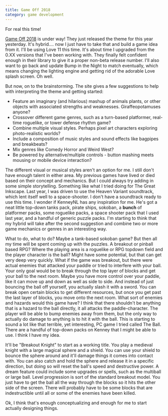 ```yaml
---
title: Game Off 2018
category: game development
---
```

For real this time!

[Game Off 2018](https://itch.io/jam/game-off-2018) is under way! They just released the theme for this year yesterday. It's hybrid.... now I just have to take that and build a game idea from it. I'll be using Love 11 this time. It's about time I upgraded from the 0.XX versions that I've been working with. They finally felt confident enough in their library to give it a proper non-beta release number. I'll also want to go back and update Bump in the Night to match eventually, which means changing the lighting engine and getting rid of the adorable Love splash screen. Oh well.

But now, on to the brainstorming. The site gives a few suggestions to help with interpreting the theme and getting started:

* Feature an imaginary (and hilarious) mashup of animals plants, or other objects with associated strengths and weaknesses. Giraffeopotamuses anyone?
* Crossover different game genres, such as a turn-based platformer, real-time roguelike, or tower defense rhythm game?
* Combine multiple visual styles. Perhaps pixel art characters exploring photo-realistic worlds?
* Include a composition of music styles and sound effects like bagpipes and breakbeats?
* Mix genres like Comedy Horror and Weird West?
* Be powered by alternative/multiple controls - button mashing meets mousing or mobile device interaction?

The different visual or musical styles aren't an option for me. I still don't have enough talent in either area. My previous games have lived or died based on their concept and mechanics. But I could always try adding in some simple storytelling. Something like what I tried doing for The Great Inkscape. Last year, I was driven to use the Heaven Variant soundtrack, which lent itself well to a space-shooter. I don't have a soundtrack ready to use this time. I wonder if KenneyNL has any inspiration for me. He's got a neat little top-down tanks pack, pirate ships, sokoban, a **bunch** of platformer packs, some roguelike packs, a space shooter pack that I used last year, and a handful of generic puzzle packs. I'm starting to think that my hybrid will take after the second suggestion and combine two or more game mechanics or genres in an interesting way.

What to do, what to do? Maybe a tank-based sokoban game? But then all my time will be spent coming up with the puzzles. A breakout or pinball based RPG? Where the playing area is a roguelike or RPG topdown field and the player character is the ball? Might have some potential, but that can get very deep very quickly. What if the game was breakout, but there were actual enemies that attacked your paddle or tried to interfere with your ball. Your only goal would be to break through the top layer of blocks and get your ball to the next room. Maybe you have more control over your paddle, like it can move up and down as well as side to side. And instead of just bouncing the ball off yourself, you actually slash it with a sword. You can break open certain blocks to get different resources, but once you get past the last layer of blocks, you move onto the next room. What sort of enemies and hazards would this game have? I think that there shouldn't be anything that is a hazard to the ball directly, it all attacks the paddle-character. The player will be able to bump enemies away from them, but the only way to actually do damage to anything is to hit it with the ball. This is starting to sound a lot like that terrible, yet interesting, PC game I tried called The Ball. There are a handful of top-down packs on Kenney that I might be able to use. I think I have my idea.

It'll be "Breakout Knight" to start as a working title. You play a medieval knight with a large magical sphere and a shield. You can use your shield to bounce the sphere around and it'll damage things it comes into contact with. You can also catch and hold the sphere and release it in a specific direction, but doing so will reset the ball's speed and destructive power. A dream feature could include some upgrades or spells, such as the multiball or large ball. Level progression is sort of the standard breakout model. You just have to get the ball all the way through the blocks so it hits the other side of the screen. There will probably have to be some blocks that are indestructible until all or some of the enemies have been killed.

Ok, I think that's enough conceptualizing and enough for me to start actually designing things.